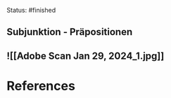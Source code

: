 Status: #finished 
## Subjunktion - Präpositionen
![[Adobe Scan Jan 29, 2024_1.jpg]]
---
# References
